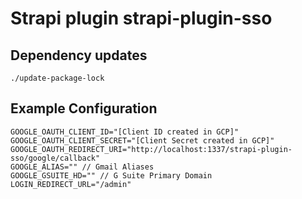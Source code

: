 # Strapi plugin strapi-plugin-sso

## Dependency updates

```command
./update-package-lock
```

## Example Configuration

```
GOOGLE_OAUTH_CLIENT_ID="[Client ID created in GCP]"
GOOGLE_OAUTH_CLIENT_SECRET="[Client Secret created in GCP]"
GOOGLE_OAUTH_REDIRECT_URI="http://localhost:1337/strapi-plugin-sso/google/callback"
GOOGLE_ALIAS="" // Gmail Aliases
GOOGLE_GSUITE_HD="" // G Suite Primary Domain
LOGIN_REDIRECT_URL="/admin"
```
